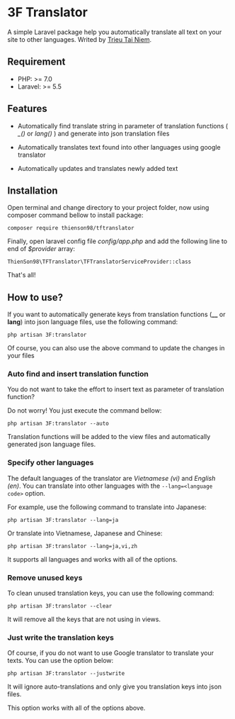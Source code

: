# 3F Translator
A simple Laravel package help you automatically translate all text on your site to other languages. Writed by [Trieu Tai Niem](http://facebook.com/trieuniem.it).

## Requirement
* PHP: >= 7.0
* Laravel: >= 5.5

## Features
* Automatically find translate string in parameter of translation functions ( *_()* or *lang()* ) and generate into json translation files

* Automatically translates text found into other languages ​​using google translator

* Automatically updates and translates newly added text


## Installation
Open terminal and change directory to your project folder, now using composer command bellow to install package:

```
composer require thienson98/tftranslator
```

Finally, open laravel config file *config/app.php* and add the following line to end of *$provider* array:

```
ThienSon98\TFTranslator\TFTranslatorServiceProvider::class
```

That's all!

## How to use?

If you want to automatically generate keys from translation functions (**__** or **lang**) into json language files, use the following command:

```
php artisan 3F:translator
```

Of course, you can also use the above command to update the changes in your files

### Auto find and insert translation function
You do not want to take the effort to insert text as parameter of translation function?

Do not worry! You just execute the command bellow:

```
php artisan 3F:translator --auto
```

Translation functions will be added to the view files and automatically generated json language files.


### Specify other languages

The default languages of the translator are *Vietnamese (vi)* and *English (en)*. You can translate into other languages with the ```--lang=<language code>``` option.

For example, use the following command to translate into Japanese:

```
php artisan 3F:translator --lang=ja
```

Or translate into Vietnamese, Japanese and Chinese:

```
php artisan 3F:translator --lang=ja,vi,zh
```

It supports all languages and works with all of the options.

### Remove unused keys

To clean unused translation keys, you can use the following command:

```
php artisan 3F:translator --clear
```

It will remove all the keys that are not using in views.

### Just write the translation keys
Of course, if you do not want to use Google translator to translate your texts. You can use the option below:

```
php artisan 3F:translator --justwrite
```

It will ignore auto-translations and only give you translation keys into json files.

This option works with all of the options above.

